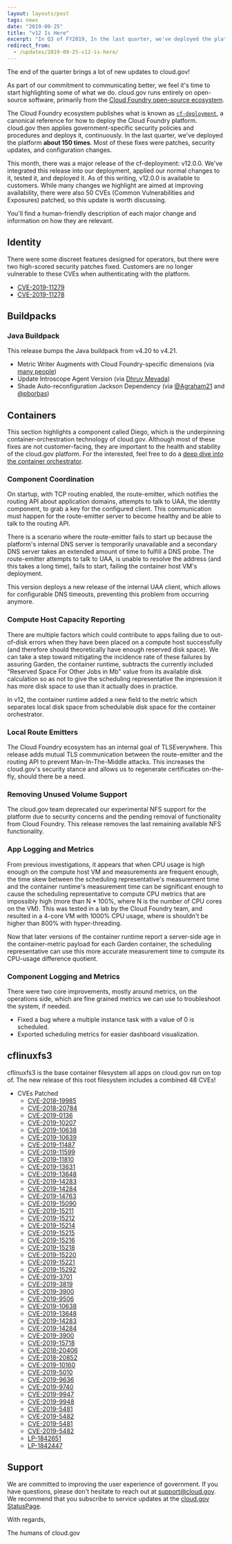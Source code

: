 ```yaml
---
layout: layouts/post
tags: news
date: "2019-09-25"
title: "v12 Is Here" 
excerpt: "In Q3 of FY2019, In the last quarter, we've deployed the platform **about 150 times**. Most of these fixes were patches, security updates, and configuration changes. This month, there was a major release of the cf-deployment: v12.0.0. We've integrated this release into our deployment, applied our normal changes to it, tested it, and deployed it."
redirect_from:
  - /updates/2019-09-25-v12-is-here/
---
```


The end of the quarter brings a lot of new updates to cloud.gov!

As part of our commitment to communicating better, we feel it's time to start highlighting some of what we do. cloud.gov runs entirely on open-source software, primarily from the [Cloud Foundry open-source ecosystem](https://www.cloudfoundry.org/).

The Cloud Foundry ecosystem publishes what is known as [`cf-deployment`](https://github.com/cloudfoundry/cf-deployment), a canonical reference for how to deploy the Cloud Foundry platform. cloud.gov then applies government-specific security policies and procedures and deploys it, continuously. In the last quarter, we've deployed the platform **about 150 times**. Most of these fixes were patches, security updates, and configuration changes.

This month, there was a major release of the cf-deployment: v12.0.0. We've integrated this release into our deployment, applied our normal changes to it, tested it, and deployed it. As of this writing, v12.0.0 is available to customers. While many changes we highlight are aimed at improving availability, there were also 50 CVEs (Common Vulnerabilities and Exposures) patched, so this update is worth discussing.

You'll find a human-friendly description of each major change and information on how they are  relevant.

## Identity

There were some discreet features designed for operators, but there were two high-scored security patches fixed. Customers are no longer vulnerable to these CVEs when authenticating with the platform.

* [CVE-2019-11279](https://nvd.nist.gov/vuln/detail/CVE-2019-11279)
* [CVE-2019-11278](https://nvd.nist.gov/vuln/detail/CVE-2019-11278)

## Buildpacks

### Java Buildpack

This release bumps the Java buildpack from v4.20 to v4.21.

* Metric Writer Augments with Cloud Foundry-specific dimensions (via [many people](https://github.com/cloudfoundry/java-buildpack/issues/644))
* Update Introscope Agent Version (via [Dhruv Mevada](https://github.com/cloudfoundry/java-buildpack/pull/739))
* Shade Auto-reconfiguration Jackson Dependency (via [@Agraham21](https://github.com/cloudfoundry/java-buildpack-auto-reconfiguration/issues/69) and [@pborbas](https://github.com/cloudfoundry/java-buildpack/issues/742))

## Containers

This section highlights a component called Diego, which is the underpinning container-orchestration technology of cloud.gov. Although most of these fixes are not customer-facing, they are important to the health and stability of the cloud.gov platform. For the interested, feel free to do a [deep dive into the container orchestrator](https://github.com/cloudfoundry/diego-design-notes).

### Component Coordination

On startup, with TCP routing enabled, the route-emitter, which notifies the routing API about application domains, attempts to talk to UAA, the identity component, to grab a key for the configured client. This communication must happen for the route-emitter server to become healthy and be able to talk to the routing API.

There is a scenario where the route-emitter fails to start up because the platform's internal DNS server is temporarily unavailable and a secondary DNS server takes an extended amount of time to fulfill a DNS probe. The route-emitter attempts to talk to UAA, is unable to resolve the address (and this takes a long time), fails to start, failing the container host VM's deployment.

This version deploys a new release of the internal UAA client, which allows for configurable DNS timeouts, preventing this problem from occurring anymore.

### Compute Host Capacity Reporting

There are multiple factors which could contribute to apps failing due to out-of-disk errors when they have been placed on a compute host successfully (and therefore should theoretically have enough reserved disk space). We can take a step toward mitigating the incidence rate of these failures by assuring Garden, the container runtime, subtracts the currently included "Reserved Space For Other Jobs in Mb" value from its available disk calculation so as not to give the scheduling representative the impression it has more disk space to use than it actually does in practice.

In v12, the container runtime added a new field to the metric which separates local disk space from schedulable disk space for the container orchestrator.

### Local Route Emitters

The Cloud Foundry ecosystem has an internal goal of TLSEverywhere. This release adds mutual TLS communication between the route-emitter and the routing API to prevent Man-In-The-Middle attacks. This increases the cloud.gov's security stance and allows us to regenerate certificates on-the-fly, should there be a need.

### Removing Unused Volume Support

The cloud.gov team deprecated our experimental NFS support for the platform due to security concerns and the pending removal of functionality from Cloud Foundry. This release removes the last remaining available NFS functionality.

### App Logging and Metrics

From previous investigations, it appears that when CPU usage is high enough on the compute host VM and measurements are frequent enough, the time skew between the scheduling representative's measurement time and the container runtime's measurement time can be significant enough to cause the scheduling representative to compute CPU metrics that are impossibly high (more than N * 100%, where N is the number of CPU cores on the VM). This was tested in a lab by the Cloud Foundry team, and resulted in a 4-core VM with 1000% CPU usage, where is shouldn't be higher than 800% with hyper-threading.

Now that later versions of the container runtime report a server-side age in the container-metric payload for each Garden container, the scheduling representative can use this more accurate measurement time to compute its CPU-usage difference quotient.

### Component Logging and Metrics

There were two core improvements, mostly around metrics, on the operations side, which are fine grained metrics we can use to troubleshoot the system, if needed.

* Fixed a bug where a multiple instance task with a value of 0 is scheduled.
* Exported scheduling metrics for easier dashboard visualization.

## cflinuxfs3

cflinuxfs3 is the base container filesystem all apps on cloud.gov run on top of. The new release of this root filesystem includes a combined 48 CVEs!

* CVEs Patched
  * [CVE-2018-19985](https://ubuntu.com/security/CVE-2018-19985)
  * [CVE-2018-20784](https://ubuntu.com/security/CVE-2018-20784)
  * [CVE-2019-0136](https://ubuntu.com/security/CVE-2019-0136)
  * [CVE-2019-10207](https://ubuntu.com/security/CVE-2019-10207)
  * [CVE-2019-10638](https://ubuntu.com/security/CVE-2019-10638)
  * [CVE-2019-10639](https://ubuntu.com/security/CVE-2019-10639)
  * [CVE-2019-11487](https://ubuntu.com/security/CVE-2019-11487)
  * [CVE-2019-11599](https://ubuntu.com/security/CVE-2019-11599)
  * [CVE-2019-11810](https://ubuntu.com/security/CVE-2019-11810)
  * [CVE-2019-13631](https://ubuntu.com/security/CVE-2019-13631)
  * [CVE-2019-13648](https://ubuntu.com/security/CVE-2019-13648)
  * [CVE-2019-14283](https://ubuntu.com/security/CVE-2019-14283)
  * [CVE-2019-14284](https://ubuntu.com/security/CVE-2019-14284)
  * [CVE-2019-14763](https://ubuntu.com/security/CVE-2019-14763)
  * [CVE-2019-15090](https://ubuntu.com/security/CVE-2019-15090)
  * [CVE-2019-15211](https://ubuntu.com/security/CVE-2019-15211)
  * [CVE-2019-15212](https://ubuntu.com/security/CVE-2019-15212)
  * [CVE-2019-15214](https://ubuntu.com/security/CVE-2019-15214)
  * [CVE-2019-15215](https://ubuntu.com/security/CVE-2019-15215)
  * [CVE-2019-15216](https://ubuntu.com/security/CVE-2019-15216)
  * [CVE-2019-15218](https://ubuntu.com/security/CVE-2019-15218)
  * [CVE-2019-15220](https://ubuntu.com/security/CVE-2019-15220)
  * [CVE-2019-15221](https://ubuntu.com/security/CVE-2019-15221)
  * [CVE-2019-15292](https://ubuntu.com/security/CVE-2019-15292)
  * [CVE-2019-3701](https://ubuntu.com/security/CVE-2019-3701)
  * [CVE-2019-3819](https://ubuntu.com/security/CVE-2019-3819)
  * [CVE-2019-3900](https://ubuntu.com/security/CVE-2019-3900)
  * [CVE-2019-9506](https://ubuntu.com/security/CVE-2019-9506)
  * [CVE-2019-10638](https://ubuntu.com/security/CVE-2019-10638)
  * [CVE-2019-13648](https://ubuntu.com/security/CVE-2019-13648)
  * [CVE-2019-14283](https://ubuntu.com/security/CVE-2019-14283)
  * [CVE-2019-14284](https://ubuntu.com/security/CVE-2019-14284)
  * [CVE-2019-3900](https://ubuntu.com/security/CVE-2019-3900)
  * [CVE-2019-15718](https://ubuntu.com/security/CVE-2019-15718)
  * [CVE-2018-20406](https://ubuntu.com/security/CVE-2018-20406)
  * [CVE-2018-20852](https://ubuntu.com/security/CVE-2018-20852)
  * [CVE-2019-10160](https://ubuntu.com/security/CVE-2019-10160)
  * [CVE-2019-5010](https://ubuntu.com/security/CVE-2019-5010)
  * [CVE-2019-9636](https://ubuntu.com/security/CVE-2019-9636)
  * [CVE-2019-9740](https://ubuntu.com/security/CVE-2019-9740)
  * [CVE-2019-9947](https://ubuntu.com/security/CVE-2019-9947)
  * [CVE-2019-9948](https://ubuntu.com/security/CVE-2019-9948)
  * [CVE-2019-5481](https://ubuntu.com/security/CVE-2019-5481)
  * [CVE-2019-5482](https://ubuntu.com/security/CVE-2019-5482)
  * [CVE-2019-5481](https://ubuntu.com/security/CVE-2019-5481)
  * [CVE-2019-5482](https://ubuntu.com/security/CVE-2019-5482)
  * [LP-1842651](https://launchpad.net/bugs/1842651)
  * [LP-1842447](https://launchpad.net/bugs/1842447)

## Support

We are committed to improving the user experience of government. If you have questions, please don't hesitate to reach out at [support@cloud.gov](mailto:support@cloud.gov). We recommend that you subscribe to service updates at the [cloud.gov StatusPage](https://cloudgov.statuspage.io/).

With regards,

The humans of cloud.gov
